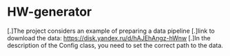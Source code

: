 # HW-generator
[.]The project considers an example of preparing a data pipeline
[.]link to download the data: https://disk.yandex.ru/d/hAJEhAngz-hWnw
[.]In the description of the Config class, you need to set the correct path to the data.
